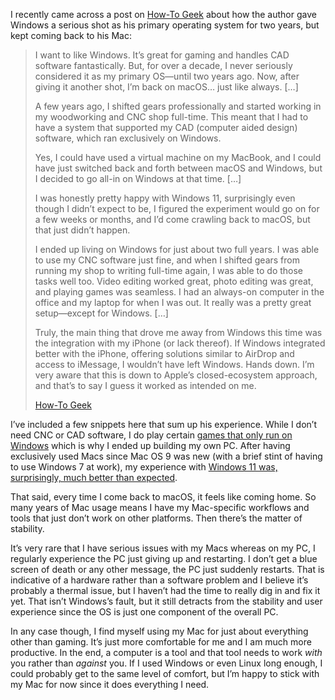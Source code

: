 I recently came across a post on [How-To Geek](https://www.howtogeek.com/as-much-as-i-like-windows-i-always-end-up-back-on-my-mac/) about how the author gave Windows a serious shot as his primary operating system for two years, but kept coming back to his Mac:

> I want to like Windows. It’s great for gaming and handles CAD software fantastically. But, for over a decade, I never seriously considered it as my primary OS—until two years ago. Now, after giving it another shot, I’m back on macOS… just like always. \[…\]
> 
> A few years ago, I shifted gears professionally and started working in my woodworking and CNC shop full-time. This meant that I had to have a system that supported my CAD (computer aided design) software, which ran exclusively on Windows.
> 
> Yes, I could have used a virtual machine on my MacBook, and I could have just switched back and forth between macOS and Windows, but I decided to go all-in on Windows at that time. \[…\]
> 
> I was honestly pretty happy with Windows 11, surprisingly even though I didn’t expect to be, I figured the experiment would go on for a few weeks or months, and I’d come crawling back to macOS, but that just didn’t happen.
> 
> I ended up living on Windows for just about two full years. I was able to use my CNC software just fine, and when I shifted gears from running my shop to writing full-time again, I was able to do those tasks well too. Video editing worked great, photo editing was great, and playing games was seamless. I had an always-on computer in the office and my laptop for when I was out. It really was a pretty great setup—except for Windows. \[…\]
> 
> Truly, the main thing that drove me away from Windows this time was the integration with my iPhone (or lack thereof). If Windows integrated better with the iPhone, offering solutions similar to AirDrop and access to iMessage, I wouldn’t have left Windows. Hands down. I’m very aware that this is down to Apple’s closed-ecosystem approach, and that’s to say I guess it worked as intended on me.
> 
> [How-To Geek](https://www.howtogeek.com/as-much-as-i-like-windows-i-always-end-up-back-on-my-mac/)

I’ve included a few snippets here that sum up his experience. While I don’t need CNC or CAD software, I do play certain [games that only run on Windows](https://blog.alexseifert.com/2025/04/05/my-digital-retreat-red-dead-redemption-ii/) which is why I ended up building my own PC. After having exclusively used Macs since Mac OS 9 was new (with a brief stint of having to use Windows 7 at work), my experience with [Windows 11 was, surprisingly, much better than expected](https://blog.alexseifert.com/2024/03/08/how-windows-11-has-convinced-a-skeptic/).

That said, every time I come back to macOS, it feels like coming home. So many years of Mac usage means I have my Mac-specific workflows and tools that just don’t work on other platforms. Then there’s the matter of stability.

It’s very rare that I have serious issues with my Macs whereas on my PC, I regularly experience the PC just giving up and restarting. I don’t get a blue screen of death or any other message, the PC just suddenly restarts. That is indicative of a hardware rather than a software problem and I believe it’s probably a thermal issue, but I haven’t had the time to really dig in and fix it yet. That isn’t Windows’s fault, but it still detracts from the stability and user experience since the OS is just one component of the overall PC.

In any case though, I find myself using my Mac for just about everything other than gaming. It’s just more comfortable for me and I am much more productive. In the end, a computer is a tool and that tool needs to work *with* you rather than *against* you. If I used Windows or even Linux long enough, I could probably get to the same level of comfort, but I’m happy to stick with my Mac for now since it does everything I need.